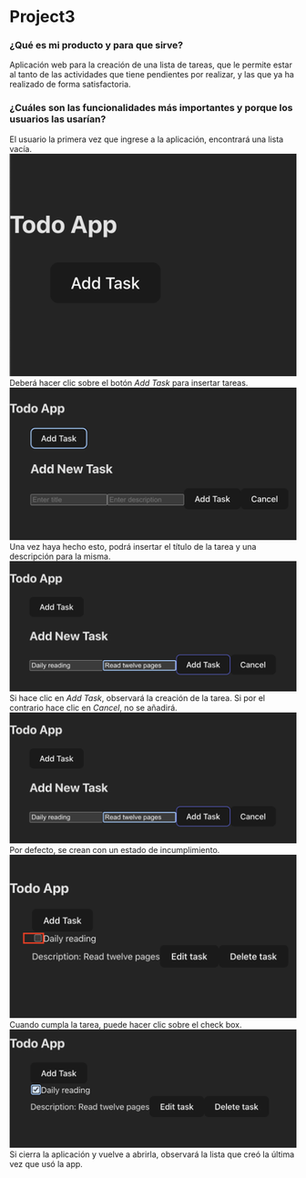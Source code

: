 # Project3

### ¿Qué es mi producto y para que sirve?
Aplicación web para la creación de una lista de tareas, que le permite estar al tanto de las actividades que tiene pendientes por realizar, y las que ya ha realizado de forma satisfactoria.

### ¿Cuáles son las funcionalidades más importantes y porque los usuarios las usarían?
El usuario la primera vez que ingrese a la aplicación, encontrará una lista vacía.  
![Alt text](img/image.png)  
Deberá hacer clic sobre el botón _Add Task_ para insertar tareas.  
![Alt text](img/image-1.png)  
Una vez haya hecho esto, podrá insertar el título de la tarea y una descripción para la misma.  
![Alt text](img/image-2.png)  
Si hace clic en _Add Task_, observará la creación de la tarea. Si por el contrario hace clic en _Cancel_, no se añadirá.  
![Alt text](img/image-3.png)  
Por defecto, se crean con un estado de incumplimiento.   
![Alt text](img/image-4.png)  
Cuando cumpla la tarea, puede hacer clic sobre el check box.  
![Alt text](img/image-5.png)  
Si cierra la aplicación y vuelve a abrirla, observará la lista que creó la última vez que usó la app.

